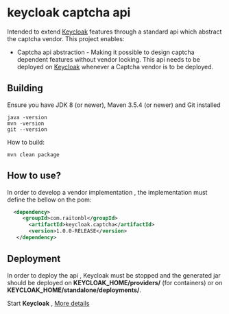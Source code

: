 # keycloak captcha api
Intended to extend [Keycloak](https://www.keycloak.org/) features through a standard api which abstract the captcha vendor.
This project enables:
* Captcha api abstraction - Making it possible to design captcha dependent features without vendor locking. This api needs to be deployed on [Keycloak](https://www.keycloak.org/) whenever a Captcha vendor is to be deployed.  

## Building

Ensure you have JDK 8 (or newer), Maven 3.5.4 (or newer) and Git installed

    java -version
    mvn -version
    git --version

How to build:

    mvn clean package

## How to use?
In order to develop a vendor implementation , the implementation must define the bellow on the pom:

```XML
  <dependency>
     <groupId>com.raitonbl</groupId>
       <artifactId>keycloak.captcha</artifactId>
       <version>1.0.0-RELEASE</version>
   </dependency>
```

## Deployment    

In order to deploy the api , Keycloak must be stopped and the generated jar should be deployed on **KEYCLOAK_HOME/providers/** (for containers) or on **KEYCLOAK_HOME/standalone/deployments/**.

Start **Keycloak** , [More details](https://www.keycloak.org/documentation.html)

